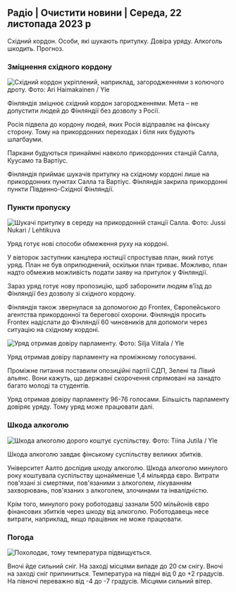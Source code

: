 ## Радіо \| Очистити новини \| Середа, 22 листопада 2023 р

Східний кордон. Особи, які шукають притулку. Довіра уряду. Алкоголь шкодить. Прогноз.

### Зміцнення східного кордону

![Східний кордон укріплений, наприклад, загородженнями з колючого дроту. Фото: Ari Haimakainen / Yle](https://images.cdn.yle.fi/image/upload/c_crop,h_3078,w_5472,x_0,y_157/ar_1.7777777777777777,c_fill,g_faces,h_675,w_1200/dpr_1.0/q_auto:eco/f_auto/fl_lossy/v1700489748/39-1203622655b691ed016a)

Фінляндія зміцнює східний кордон загородженнями. Мета – не допустити людей до Фінляндії без дозволу з Росії.

Росія підвела до кордону людей, яких Росія відправляє на фінську сторону. Тому на прикордонних переходах і біля них будують шлагбауми.

Паркани будуються принаймні навколо прикордонних станцій Салла, Куусамо та Вартіус.

Фінляндія приймає шукачів притулку на східному кордоні лише на прикордонних пунктах Салла та Вартіус. Фінляндія закрила прикордонні пункти Південно-Східної Фінляндії.

### Пункти пропуску

![Шукачі притулку в середу на прикордонній станції Салла. Фото: Jussi Nukari / Lehtikuva](https://images.cdn.yle.fi/image/upload/c_crop,h_2879,w_5119,x_0,y_429/ar_1.7777777777777777,c_fill,g_faces,h_675,w_1200/dpr_1.0/q_auto:eco/f_auto/fl_lossy/v1700655653/39-1204918655df1f3cef50)

Уряд готує нові способи обмеження руху на кордоні.

У вівторок заступник канцлера юстиції спростував план, який готує уряд. План не був оприлюднений, оскільки план триває. Можливо, план надто обмежив можливість подати заяву на притулок у Фінляндії.

Зараз уряд готує нову пропозицію, щоб заборонити людям в’їзд до Фінляндії без дозволу зі східного кордону.

Фінляндія також звернулася за допомогою до Frontex, Європейського агентства прикордонної та берегової охорони. Фінляндія просить Frontex надіслати до Фінляндії 60 чиновників для допомоги через ситуацію на східному кордоні.

![Уряд отримав довіру парламенту. Фото: Silja Viitala / Yle](https://images.cdn.yle.fi/image/upload/c_crop,h_2241,w_3983,x_0,y_325/ar_1.7777777777777777,c_fill,g_faces,h_675,w_1200/dpr_1.0/q_auto:eco/f_auto/fl_lossy/v1696934704/39-118409465252a7d6dc9d)

Уряд отримав довіру парламенту на проміжному голосуванні.

Проміжне питання поставили опозиційні партії СДП, Зелені та Лівий альянс. Вони кажуть, що державні скорочення спрямовані на занадто багато молоді та студентів.

Уряд отримав довіру парламенту 96-76 голосами. Більшість парламенту довіряє уряду. Тому уряд може працювати далі.

### Шкода алкоголю

![Шкода алкоголю дорого коштує суспільству. Фото: Tiina Jutila / Yle](https://images.cdn.yle.fi/image/upload/c_crop,h_2944,w_5235,x_0,y_312/ar_1.7777777777777777,c_fill,g_faces,h_675,w_1200/dpr_1.0/q_auto:eco/f_auto/fl_lossy/v1700406169/39-1203003655a1febe291f)

Шкода алкоголю завдає фінському суспільству великих збитків.

Університет Аалто дослідив шкоду алкоголю. Шкода алкоголю минулого року коштувала суспільству щонайменше 1,4 мільярда євро. Витрати пов'язані зі смертями, пов'язаними з алкоголем, лікуванням захворювань, пов'язаних з алкоголем, злочинами та інвалідністю.

Крім того, минулого року роботодавці зазнали 500 мільйонів євро фінансових збитків через шкоду від алкоголю. Роботодавець несе витрати, наприклад, якщо працівник не може працювати.

### Погода

![Похолодає, тому температура підвищується.](https://images.cdn.yle.fi/image/upload/c_crop,h_1080,w_1919,x_0,y_0/ar_1.7777777777777777,c_fill,g_faces,h_675,w_1200/dpr_1.0/q_auto:eco/f_auto/fl_lossy/v1700671048/39-1205140655e2e229bced)

Вночі йде сильний сніг. На заході місцями випаде до 20 см снігу. Вночі на заході сніг припиниться. Температура на півдні від 0 до +2 градусів. На півночі переважно від -4 до -7 градусів. Місцями сильний вітер.